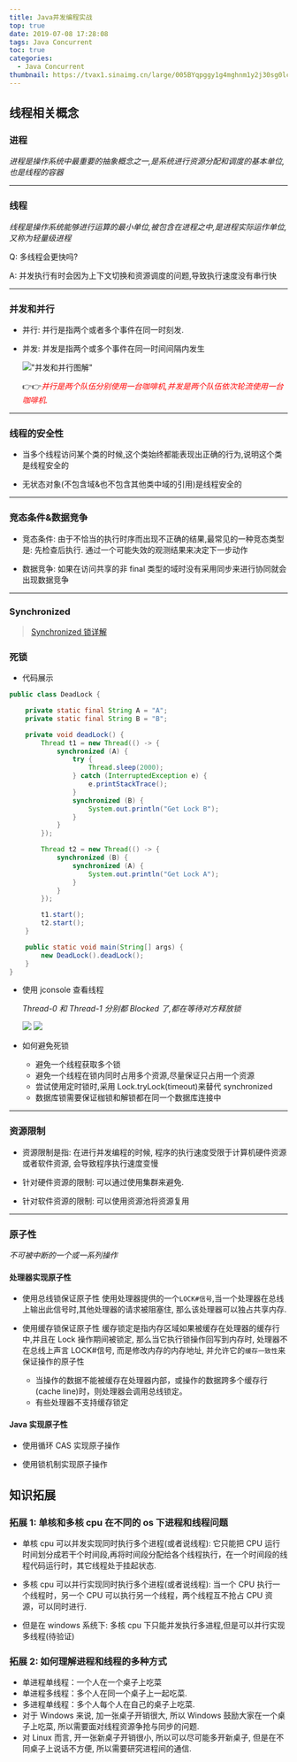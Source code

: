 ```yaml
---
title: Java并发编程实战
top: true
date: 2019-07-08 17:28:08
tags: Java Concurrent
toc: true
categories:
  - Java Concurrent
thumbnail: https://tvax1.sinaimg.cn/large/005BYqpggy1g4mghnm1y2j30sg0lcaan.jpg
---
```


## 线程相关概念

### 进程

_进程是操作系统中最重要的抽象概念之一,是系统进行资源分配和调度的基本单位,也是线程的容器_

---

### 线程

_线程是操作系统能够进行运算的最小单位,被包含在进程之中,是进程实际运作单位,又称为轻量级进程_

Q: 多线程会更快吗?

A: 并发执行有时会因为上下文切换和资源调度的问题,导致执行速度没有串行快

---

### 并发和并行

- 并行: 并行是指两个或者多个事件在同一时刻发.
- 并发: 并发是指两个或多个事件在同一时间间隔内发生

  !["并发和并行图解"](https://i.loli.net/2019/07/08/5d230eaa3a24b16538.png)

  👉👉*<font color="red">并行是两个队伍分别使用一台咖啡机,并发是两个队伍依次轮流使用一台咖啡机.</font>*

<!-- more -->

---

### 线程的安全性

- 当多个线程访问某个类的时候,这个类始终都能表现出正确的行为,说明这个类是线程安全的

- 无状态对象(不包含域&也不包含其他类中域的引用)是线程安全的

---

### 竞态条件&数据竞争

- 竞态条件: 由于不恰当的执行时序而出现不正确的结果,最常见的一种竞态类型是: 先检查后执行. 通过一个可能失效的观测结果来决定下一步动作

- 数据竞争: 如果在访问共享的非 final 类型的域时没有采用同步来进行协同就会出现数据竞争

---

### Synchronized

> <a href="../Synchronized锁详解">Synchronized 锁详解</a>

### 死锁

- 代码展示

```java
public class DeadLock {

    private static final String A = "A";
    private static final String B = "B";

    private void deadLock() {
        Thread t1 = new Thread(() -> {
            synchronized (A) {
                try {
                    Thread.sleep(2000);
                } catch (InterruptedException e) {
                    e.printStackTrace();
                }
                synchronized (B) {
                    System.out.println("Get Lock B");
                }
            }
        });

        Thread t2 = new Thread(() -> {
            synchronized (B) {
                synchronized (A) {
                    System.out.println("Get Lock A");
                }
            }
        });

        t1.start();
        t2.start();
    }

    public static void main(String[] args) {
        new DeadLock().deadLock();
    }
}
```

- 使用 jconsole 查看线程

  _Thread-0 和 Thread-1 分别都 Blocked 了,都在等待对方释放锁_

    <img src="https://i.loli.net/2019/07/16/5d2d750c5845998231.png">

    <img src="https://i.loli.net/2019/07/16/5d2d74b809e3e35520.png">

- 如何避免死锁
  - 避免一个线程获取多个锁
  - 避免一个线程在锁内同时占用多个资源,尽量保证只占用一个资源
  - 尝试使用定时锁时,采用 Lock.tryLock(timeout)来替代 synchronized
  - 数据库锁需要保证枷锁和解锁都在同一个数据库连接中

---

### 资源限制

- 资源限制是指: 在进行并发编程的时候, 程序的执行速度受限于计算机硬件资源或者软件资源, 会导致程序执行速度变慢

- 针对硬件资源的限制: 可以通过使用集群来避免.

- 针对软件资源的限制: 可以使用资源池将资源复用

---

### 原子性

_不可被中断的一个或一系列操作_

#### 处理器实现原子性

- 使用总线锁保证原子性
  使用处理器提供的一个`LOCK#信号`,当一个处理器在总线上输出此信号时,其他处理器的请求被阻塞住, 那么该处理器可以独占共享内存.

- 使用缓存锁保证原子性
  缓存锁定是指内存区域如果被缓存在处理器的缓存行中,并且在 Lock 操作期间被锁定, 那么当它执行锁操作回写到内存时, 处理器不在总线上声言 LOCK#信号, 而是修改内存的内存地址, 并允许它的`缓存一致性`来保证操作的原子性
  - 当操作的数据不能被缓存在处理器内部，或操作的数据跨多个缓存行(cache line)时，则处理器会调用总线锁定。
  - 有些处理器不支持缓存锁定

#### Java 实现原子性

- 使用循环 CAS 实现原子操作

- 使用锁机制实现原子操作

## 知识拓展

### 拓展 1: 单核和多核 cpu 在不同的 os 下进程和线程问题

- 单核 cpu 可以并发实现同时执行多个进程(或者说线程): 它只能把 CPU 运行时间划分成若干个时间段,再将时间段分配给各个线程执行，在一个时间段的线程代码运行时，其它线程处于挂起状态.

- 多核 cpu 可以并行实现同时执行多个进程(或者说线程): 当一个 CPU 执行一个线程时，另一个 CPU 可以执行另一个线程，两个线程互不抢占 CPU 资源，可以同时进行.

- 但是在 windows 系统下: 多核 cpu 下只能并发执行多进程,但是可以并行实现多线程(待验证)

### 拓展 2: 如何理解进程和线程的多种方式

- 单进程单线程：一个人在一个桌子上吃菜
- 单进程多线程：多个人在同一个桌子上一起吃菜.
- 多进程单线程：多个人每个人在自己的桌子上吃菜.
- 对于 Windows 来说, 加一张桌子开销很大, 所以 Windows 鼓励大家在一个桌子上吃菜, 所以需要面对线程资源争抢与同步的问题.
- 对 Linux 而言, 开一张新桌子开销很小, 所以可以尽可能多开新桌子, 但是在不同桌子上说话不方便, 所以需要研究进程间的通信.
